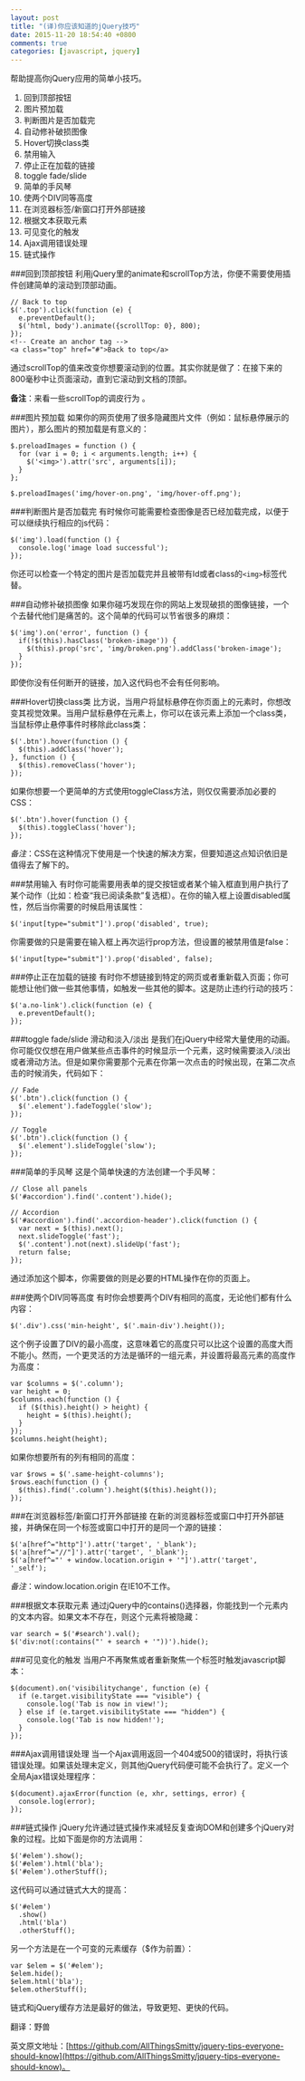 ```yaml
---
layout: post
title: "(译)你应该知道的jQuery技巧"
date: 2015-11-20 18:54:40 +0800
comments: true
categories: [javascript, jquery]
---
```


帮助提高你jQuery应用的简单小技巧。

1. 	回到顶部按钮
2.	图片预加载
3.	判断图片是否加载完
4.	自动修补破损图像
5.	Hover切换class类
6.	禁用输入
7.	停止正在加载的链接
8.	toggle fade/slide
9.	简单的手风琴
10.	使两个DIV同等高度
11.	在浏览器标签/新窗口打开外部链接
12.	根据文本获取元素
13.	可见变化的触发
14.	Ajax调用错误处理
15.	链式操作

###回到顶部按钮
利用jQuery里的animate和scrollTop方法，你便不需要使用插件创建简单的滚动到顶部动画。

	// Back to top
	$('.top').click(function (e) {
	  e.preventDefault();
	  $('html, body').animate({scrollTop: 0}, 800);
	});
	<!-- Create an anchor tag -->
	<a class="top" href="#">Back to top</a>

通过scrollTop的值来改变你想要滚动到的位置。其实你就是做了：在接下来的800毫秒中让页面滚动，直到它滚动到文档的顶部。

**备注**：来看一些scrollTop的调皮行为 。

###图片预加载
如果你的网页使用了很多隐藏图片文件（例如：鼠标悬停展示的图片），那么图片的预加载是有意义的：

	$.preloadImages = function () {
	  for (var i = 0; i < arguments.length; i++) {
	    $('<img>').attr('src', arguments[i]);
	  }
	};

	$.preloadImages('img/hover-on.png', 'img/hover-off.png');

###判断图片是否加载完
有时候你可能需要检查图像是否已经加载完成，以便于可以继续执行相应的js代码：

	$('img').load(function () {
	  console.log('image load successful');
	});

你还可以检查一个特定的图片是否加载完并且被带有Id或者class的`<img>`标签代替。

###自动修补破损图像
如果你碰巧发现在你的网站上发现破损的图像链接，一个个去替代他们是痛苦的。这个简单的代码可以节省很多的麻烦：

	$('img').on('error', function () {
	  if(!$(this).hasClass('broken-image')) {
	    $(this).prop('src', 'img/broken.png').addClass('broken-image');
	  }
	});

即使你没有任何断开的链接，加入这代码也不会有任何影响。

###Hover切换class类
比方说，当用户将鼠标悬停在你页面上的元素时，你想改变其视觉效果。当用户鼠标悬停在元素上，你可以在该元素上添加一个class类，当鼠标停止悬停事件时移除此class类：

	$('.btn').hover(function () {
	  $(this).addClass('hover');
	}, function () {
	  $(this).removeClass('hover');
	});

如果你想要一个更简单的方式使用toggleClass方法，则仅仅需要添加必要的CSS：

	$('.btn').hover(function () {
	  $(this).toggleClass('hover');
	});

*备注*：CSS在这种情况下使用是一个快速的解决方案，但要知道这点知识依旧是值得去了解下的。

###禁用输入
有时你可能需要用表单的提交按钮或者某个输入框直到用户执行了某个动作（比如：检查“我已阅读条款”复选框）。在你的输入框上设置disabled属性，然后当你需要的时候启用该属性：

	$('input[type="submit"]').prop('disabled', true);

你需要做的只是需要在输入框上再次运行prop方法，但设置的被禁用值是false：

	$('input[type="submit"]').prop('disabled', false);

###停止正在加载的链接
有时你不想链接到特定的网页或者重新载入页面；你可能想让他们做一些其他事情，如触发一些其他的脚本。这是防止违约行动的技巧：

	$('a.no-link').click(function (e) {
	  e.preventDefault();
	});

###toggle fade/slide
滑动和淡入/淡出 是我们在jQuery中经常大量使用的动画。你可能仅仅想在用户做某些点击事件的时候显示一个元素，这时候需要淡入/淡出或者滑动方法。但是如果你需要那个元素在你第一次点击的时候出现，在第二次点击的时候消失，代码如下：

	// Fade
	$('.btn').click(function () {
	  $('.element').fadeToggle('slow');
	});

	// Toggle
	$('.btn').click(function () {
	  $('.element').slideToggle('slow');
	});

###简单的手风琴
这是个简单快速的方法创建一个手风琴：

	// Close all panels
	$('#accordion').find('.content').hide();

	// Accordion
	$('#accordion').find('.accordion-header').click(function () {
	  var next = $(this).next();
	  next.slideToggle('fast');
	  $('.content').not(next).slideUp('fast');
	  return false;
	});

通过添加这个脚本，你需要做的则是必要的HTML操作在你的页面上。

###使两个DIV同等高度
有时你会想要两个DIV有相同的高度，无论他们都有什么内容：

	$('.div').css('min-height', $('.main-div').height());

这个例子设置了DIV的最小高度，这意味着它的高度只可以比这个设置的高度大而不能小。然而，一个更灵活的方法是循环的一组元素，并设置将最高元素的高度作为高度：

	var $columns = $('.column');
	var height = 0;
	$columns.each(function () {
	  if ($(this).height() > height) {
	    height = $(this).height();
	  }
	});
	$columns.height(height);

如果你想要所有的列有相同的高度：

	var $rows = $('.same-height-columns');
	$rows.each(function () {
	  $(this).find('.column').height($(this).height());
	});

###在浏览器标签/新窗口打开外部链接
在新的浏览器标签或窗口中打开外部链接，并确保在同一个标签或窗口中打开的是同一个源的链接：

	$('a[href^="http"]').attr('target', '_blank');
	$('a[href^="//"]').attr('target', '_blank');
	$('a[href^="' + window.location.origin + '"]').attr('target', '_self');

*备注*：window.location.origin 在IE10不工作。

###根据文本获取元素
通过jQuery中的contains()选择器，你能找到一个元素内的文本内容。如果文本不存在，则这个元素将被隐藏：

	var search = $('#search').val();
	$('div:not(:contains("' + search + '"))').hide();

###可见变化的触发
当用户不再聚焦或者重新聚焦一个标签时触发javascript脚本：

	$(document).on('visibilitychange', function (e) {
	  if (e.target.visibilityState === "visible") {
	    console.log('Tab is now in view!');
	  } else if (e.target.visibilityState === "hidden") {
	    console.log('Tab is now hidden!');
	  }
	});

###Ajax调用错误处理
当一个Ajax调用返回一个404或500的错误时，将执行该错误处理。如果该处理未定义，则其他jQuery代码便可能不会执行了。定义一个全局Ajax错误处理程序：

	$(document).ajaxError(function (e, xhr, settings, error) {
	  console.log(error);
	});

###链式操作
jQuery允许通过链式操作来减轻反复查询DOM和创建多个jQuery对象的过程。比如下面是你的方法调用：

	$('#elem').show();
	$('#elem').html('bla');
	$('#elem').otherStuff();

这代码可以通过链式大大的提高：

	$('#elem')
	  .show()
	  .html('bla')
	  .otherStuff();

另一个方法是在一个可变的元素缓存（$作为前置）：

	var $elem = $('#elem');
	$elem.hide();
	$elem.html('bla');
	$elem.otherStuff();

链式和jQuery缓存方法是最好的做法，导致更短、更快的代码。


翻译：野兽

英文原文地址：[https://github.com/AllThingsSmitty/jquery-tips-everyone-should-know](https://github.com/AllThingsSmitty/jquery-tips-everyone-should-know)。